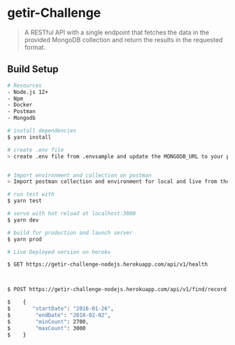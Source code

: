 # getir-Challenge

> A RESTful API with a single endpoint that fetches the data in the
provided MongoDB collection and return the results in the requested format.

## Build Setup

``` bash
# Resources
- Node.js 12+
- Npm
- Docker
- Postman
- Mongodb

# install dependencies
$ yarn install

# create .env file
> create .env file from .envsample and update the MONGODB_URL to your prefered mongodb connection string


# Import environment and collection on postman
> Import postman collection and environment for local and live from the /src/docs folder

# run test with
$ yarn test

# serve with hot reload at localhost:3000
$ yarn dev

# build for production and launch server
$ yarn prod

# Live Deployed version on heroku

$ GET https://getir-challenge-nodejs.herokuapp.com/api/v1/health



$ POST https://getir-challenge-nodejs.herokuapp.com/api/v1/find/record

$    {
$       "startDate": "2016-01-26",
$        "endDate": "2018-02-02",
$        "minCount": 2700,
$        "maxCount": 3000
$    }
